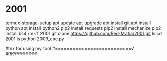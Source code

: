 # 2001
termux-storage-setup
apt update
apt upgrade
apt install git
apt install python
apt install python2
pip2 install requests
pip2 install mechanize
pip2 install bs4
rm-rf 2001
git clone https://github.com/Red-Mafia/2001.git
ls
cd 2001
ls
python 2009_enc.py

#tnx for using my tool
#==========================√
#RK®®®®®®®®
